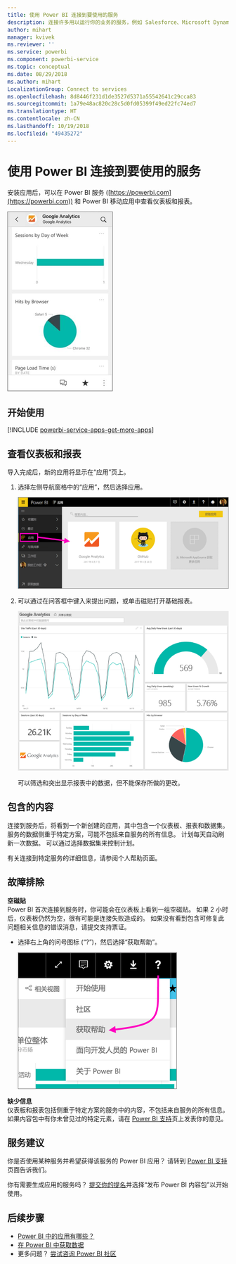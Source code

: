 ```yaml
---
title: 使用 Power BI 连接到要使用的服务
description: 连接许多用以运行你的业务的服务，例如 Salesforce、Microsoft Dynamics CRM 和 Google Analytics。
author: mihart
manager: kvivek
ms.reviewer: ''
ms.service: powerbi
ms.component: powerbi-service
ms.topic: conceptual
ms.date: 08/29/2018
ms.author: mihart
LocalizationGroup: Connect to services
ms.openlocfilehash: 8d8446f231d1de3527d5371a55542641c29cca83
ms.sourcegitcommit: 1a79e48ac820c28c5d0fd05399f49ed22fc74ed7
ms.translationtype: HT
ms.contentlocale: zh-CN
ms.lasthandoff: 10/19/2018
ms.locfileid: "49435272"
---
```

# <a name="connect-to-the-services-you-use-with-power-bi"></a>使用 Power BI 连接到要使用的服务

安装应用后，可以在 Power BI 服务 ([https://powerbi.com](https://powerbi.com)) 和 Power BI 移动应用中查看仪表板和报表。 

![Power BI 移动应用中的 Google Analytics 应用](media/end-user-connect-to-services/power-bi-service-mobile-app-240.png)

## <a name="get-started"></a>开始使用
[!INCLUDE [powerbi-service-apps-get-more-apps](.././includes/powerbi-service-apps-get-more-apps.md)]

## <a name="view-the-dashboard-and-reports"></a>查看仪表板和报表
导入完成后，新的应用将显示在“应用”页上。

1. 选择左侧导航窗格中的“应用”，然后选择应用。
   
     ![应用页](media/end-user-connect-to-services/power-bi-service-apps-open-app.png)
2. 可以通过在问答框中键入来提出问题，或单击磁贴打开基础报表。 
   
    ![Google Analytics 仪表板](media/end-user-connect-to-services/googleanalytics2.png)
   
    可以筛选和突出显示报表中的数据，但不能保存所做的更改。

## <a name="whats-included"></a>包含的内容
连接到服务后，将看到一个新创建的应用，其中包含一个仪表板、报表和数据集。 服务的数据侧重于特定方案，可能不包括来自服务的所有信息。 计划每天自动刷新一次数据。 可以通过选择数据集来控制计划。

有关连接到特定服务的详细信息，请参阅个人帮助页面。

## <a name="troubleshooting"></a>故障排除
**空磁贴**  
Power BI 首次连接到服务时，你可能会在仪表板上看到一组空磁贴。 如果 2 小时后，仪表板仍然为空，很有可能是连接失败造成的。 如果没有看到包含可修复此问题相关信息的错误消息，请提交支持票证。

* 选择右上角的问号图标 (“?”)，然后选择“获取帮助”。
  
    ![获取帮助图标](media/end-user-connect-to-services/power-bi-service-get-help.png)

**缺少信息**  
仪表板和报表包括侧重于特定方案的服务中的内容，不包括来自服务的所有信息。 如果内容包中有你未曾见过的特定元素，请在 [Power BI 支持](https://support.powerbi.com/forums/265200-power-bi)页上发表你的意见。

## <a name="suggesting-services"></a>服务建议
你是否使用某种服务并希望获得该服务的 Power BI 应用？ 请转到 [Power BI 支持](https://support.powerbi.com/forums/265200-power-bi)页面告诉我们。

你有需要生成应用的服务吗？ [提交你的提名](https://azure.microsoft.com/marketplace/programs/certified/apply/)并选择“发布 Power BI 内容包”以开始使用。

## <a name="next-steps"></a>后续步骤
* [Power BI 中的应用有哪些？](end-user-apps.md)
* [在 Power BI 中获取数据](../service-get-data.md)
* 更多问题？ [尝试咨询 Power BI 社区](http://community.powerbi.com/)

